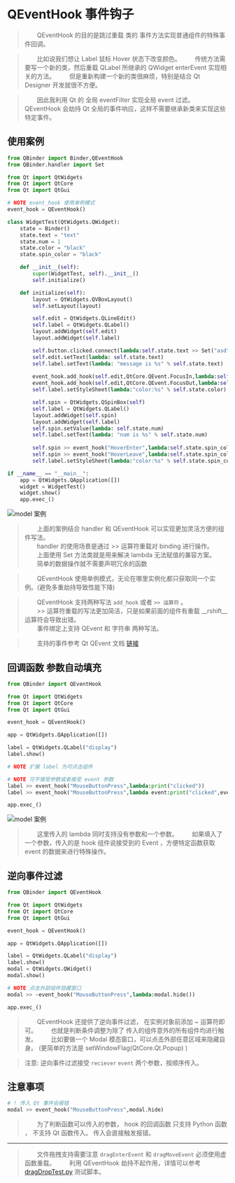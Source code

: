 # QEventHook 事件钩子

> &emsp;&emsp;QEventHook 的目的是跳过重载 类的 事件方法实现普通组件的特殊事件回调。

> &emsp;&emsp;比如说我们想让 Label 鼠标 Hover 状态下改变颜色。
> &emsp;&emsp;传统方法需要写一个新的类，然后重载 QLabel 所继承的 QWidget enterEvent 实现相关的方法。
> &emsp;&emsp;但是重新构建一个新的类很麻烦，特别是结合 Qt Designer 开发就很不方便。

> &emsp;&emsp;因此我利用 Qt 的 全局 eventFilter 实现全局 event 过滤。
> &emsp;&emsp;QEventHook 会劫持 Qt 全局的事件响应，这样不需要继承新类来实现这些特定事件。     

## 使用案例

```python
from QBinder import Binder,QEventHook
from QBinder.handler import Set

from Qt import QtWidgets
from Qt import QtCore
from Qt import QtGui

# NOTE event_hook 使用单例模式
event_hook = QEventHook()

class WidgetTest(QtWidgets.QWidget):
    state = Binder()
    state.text = "text"
    state.num = 1
    state.color = "black"
    state.spin_color = "black"

    def __init__(self):
        super(WidgetTest, self).__init__()
        self.initialize()

    def initialize(self):
        layout = QtWidgets.QVBoxLayout()
        self.setLayout(layout)

        self.edit = QtWidgets.QLineEdit()
        self.label = QtWidgets.QLabel()
        layout.addWidget(self.edit)
        layout.addWidget(self.label)

        self.button.clicked.connect(lambda:self.state.text >> Set("asd"))
        self.edit.setText(lambda: self.state.text)
        self.label.setText(lambda: "message is %s" % self.state.text)
        
        event_hook.add_hook(self.edit,QtCore.QEvent.FocusIn,lambda:self.state.color >> Set("red"))
        event_hook.add_hook(self.edit,QtCore.QEvent.FocusOut,lambda:self.state.color >> Set("black"))
        self.label.setStyleSheet(lambda:"color:%s" % self.state.color)

        self.spin = QtWidgets.QSpinBox(self)
        self.label = QtWidgets.QLabel()
        layout.addWidget(self.spin)
        layout.addWidget(self.label)
        self.spin.setValue(lambda: self.state.num)
        self.label.setText(lambda: "num is %s" % self.state.num)
        
        self.spin >> event_hook("HoverEnter",lambda:self.state.spin_color >> Set("pink"))
        self.spin >> event_hook("HoverLeave",lambda:self.state.spin_color >> Set("blue"))
        self.label.setStyleSheet(lambda:"color:%s" % self.state.spin_color)

if __name__ == "__main__":
    app = QtWidgets.QApplication([])
    widget = WidgetTest()
    widget.show()
    app.exec_()

```

![model 案例](https://cdn.jsdelivr.net/gh/FXTD-ODYSSEY/CG_wiki@gh-pages/Python/QBinder/_img/feature/event_hook.gif)

> &emsp;&emsp;上面的案例结合 handler 和 QEventHook 可以实现更加灵活方便的组件写法。     
> &emsp;&emsp;handler 的使用场景是通过 >> 运算符重载对 binding 进行操作。     
> &emsp;&emsp;上面使用 Set 方法类就是用来解决 lambda 无法赋值的兼容方案。     
> &emsp;&emsp;简单的数据操作就不需要声明冗余的函数     

> &emsp;&emsp;QEventHook 使用单例模式，无论在哪里实例化都只获取同一个实例。(避免多重劫持导致性能下降)     

> &emsp;&emsp;QEventHook 支持两种写法 `add_hook` 或者 `>> 运算符` 。     
> &emsp;&emsp;>> 运算符重载的写法更加简洁，只是如果前面的组件有重载 \_\_rshift__ 运算符会导致出错。     
> &emsp;&emsp;事件绑定上支持 QEvent 和 字符串 两种写法。     

> &emsp;&emsp;支持的事件参考 Qt QEvent 文档 [链接](https://doc.qt.io/qtforpython/PySide2/QtCore/QEvent.html#PySide2.QtCore.PySide2.QtCore.QEvent.Type)

## 回调函数 参数自动填充

```Python
from QBinder import QEventHook

from Qt import QtWidgets
from Qt import QtCore
from Qt import QtGui

event_hook = QEventHook()

app = QtWidgets.QApplication([])

label = QtWidgets.QLabel("display")
label.show()

# NOTE 扩展 label 为可点击组件

# NOTE 可不接受参数或者接受 event 参数
label >> event_hook("MouseButtonPress",lambda:print("clicked"))
label >> event_hook("MouseButtonPress",lambda event:print("clicked",event))

app.exec_()
```

![model 案例](https://cdn.jsdelivr.net/gh/FXTD-ODYSSEY/CG_wiki@gh-pages/Python/QBinder/_img/feature/event_hook2.gif)

> &emsp;&emsp;这里传入的 lambda 同时支持没有参数和一个参数。
> &emsp;&emsp;如果填入了一个参数，传入的是 hook 组件说接受到的 Event ，方便特定函数获取 event 的数据来进行特殊操作。

## 逆向事件过滤

```Python
from QBinder import QEventHook

from Qt import QtWidgets
from Qt import QtCore
from Qt import QtGui

event_hook = QEventHook()

app = QtWidgets.QApplication([])

label = QtWidgets.QLabel("display")
label.show()
modal = QtWidgets.QWidget()
modal.show()

# NOTE 点击外部组件隐藏窗口
modal >> ~event_hook("MouseButtonPress",lambda:modal.hide())

app.exec_()
```

> &emsp;&emsp;QEventHook 还提供了逆向事件过滤， 在实例对象前添加 ~ 运算符即可。
> &emsp;&emsp;也就是判断条件调整为除了 传入的组件意外的所有组件均进行触发。
> &emsp;&emsp;比如要做一个 Modal 模态窗口，可以点击外部任意区域来隐藏自身。 (更简单的方法是 setWindowFlag(QtCore.Qt.Popup) )

> 注意: 逆向事件过滤接受 `reciever` `event` 两个参数，按顺序传入。

## 注意事项

```Python
# ! 传入 Qt 事件会报错
modal >> event_hook("MouseButtonPress",modal.hide)
```

> &emsp;&emsp;为了判断函数可以传入的参数， hook 的回调函数 只支持 Python 函数 ， 不支持 Qt 函数传入。 传入会直接触发报错。

---

> &emsp;&emsp;文件拖拽支持需要注意 `dragEnterEvent` 和 `dragMoveEvent` 必须使用虚函数重载。
> &emsp;&emsp;利用 QEventHook 劫持不起作用，详情可以参考 [dragDropTest.py](https://github.com/FXTD-ODYSSEY/QBinder/blob/master/test/dragdropTest.py) 测试脚本。

